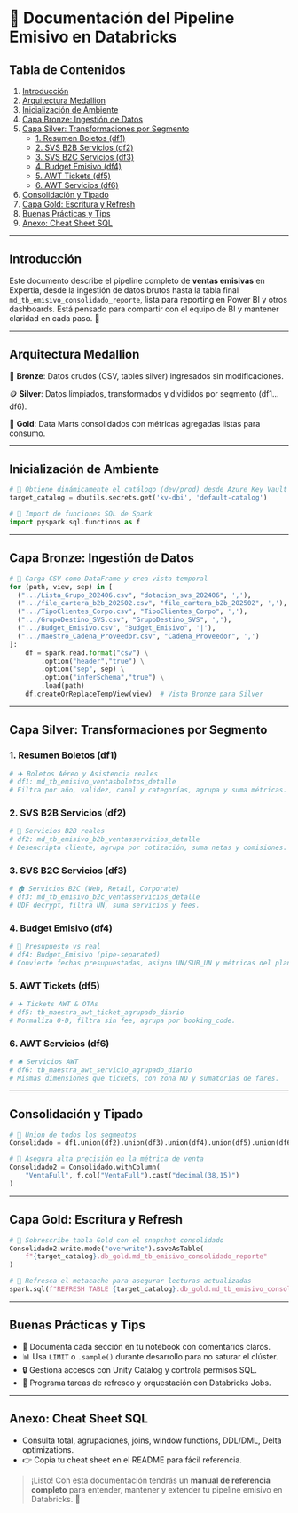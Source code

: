 # 📘 Documentación del Pipeline Emisivo en Databricks

## Tabla de Contenidos
1. [Introducción](#introducción)
2. [Arquitectura Medallion](#arquitectura-medallion)
3. [Inicialización de Ambiente](#inicialización-de-ambiente)
4. [Capa Bronze: Ingestión de Datos](#capa-bronze-ingestión-de-datos)
5. [Capa Silver: Transformaciones por Segmento](#capa-silver-transformaciones-por-segmento)
   - [1. Resumen Boletos (df1)](#1-resumen-boletos-df1)
   - [2. SVS B2B Servicios (df2)](#2-svs-b2b-servicios-df2)
   - [3. SVS B2C Servicios (df3)](#3-svs-b2c-servicios-df3)
   - [4. Budget Emisivo (df4)](#4-budget-emisivo-df4)
   - [5. AWT Tickets (df5)](#5-awt-tickets-df5)
   - [6. AWT Servicios (df6)](#6-awt-servicios-df6)
6. [Consolidación y Tipado](#consolidación-y-tipado)
7. [Capa Gold: Escritura y Refresh](#capa-gold-escritura-y-refresh)
8. [Buenas Prácticas y Tips](#buenas-prácticas-y-tips)
9. [Anexo: Cheat Sheet SQL](#anexo-cheat-sheet-sql)

---

## Introducción
Este documento describe el pipeline completo de **ventas emisivas** en Expertia, desde la ingestión de datos brutos hasta la tabla final `md_tb_emisivo_consolidado_reporte`, lista para reporting en Power BI y otros dashboards. Está pensado para compartir con el equipo de BI y mantener claridad en cada paso. 🚀

---

## Arquitectura Medallion

🥉 **Bronze**: Datos crudos (CSV, tables silver) ingresados sin modificaciones.

🪙 **Silver**: Datos limpiados, transformados y divididos por segmento (df1…df6).

🥇 **Gold**: Data Marts consolidados con métricas agregadas listas para consumo.

---

## Inicialización de Ambiente
```python
# 🔑 Obtiene dinámicamente el catálogo (dev/prod) desde Azure Key Vault
target_catalog = dbutils.secrets.get('kv-dbi', 'default-catalog')

# 🧰 Import de funciones SQL de Spark
import pyspark.sql.functions as f
```

---

## Capa Bronze: Ingestión de Datos
```python
# 📂 Carga CSV como DataFrame y crea vista temporal
for (path, view, sep) in [
  (".../Lista_Grupo_202406.csv", "dotacion_svs_202406", ','),
  (".../file_cartera_b2b_202502.csv", "file_cartera_b2b_202502", ','),
  (".../TipoClientes_Corpo.csv", "TipoClientes_Corpo", ','),
  (".../GrupoDestino_SVS.csv", "GrupoDestino_SVS", ','),
  (".../Budget_Emisivo.csv", "Budget_Emisivo", '|'),
  (".../Maestro_Cadena_Proveedor.csv", "Cadena_Proveedor", ',')
]:
    df = spark.read.format("csv") \
        .option("header","true") \
        .option("sep", sep) \
        .option("inferSchema","true") \
        .load(path)
    df.createOrReplaceTempView(view)  # Vista Bronze para Silver
```

---

## Capa Silver: Transformaciones por Segmento

### 1. Resumen Boletos (df1)
```python
# ✈️ Boletos Aéreo y Asistencia reales
# df1: md_tb_emisivo_ventasboletos_detalle
# Filtra por año, validez, canal y categorías, agrupa y suma métricas.
```

### 2. SVS B2B Servicios (df2)
```python
# 🏢 Servicios B2B reales
# df2: md_tb_emisivo_b2b_ventasservicios_detalle
# Desencripta cliente, agrupa por cotización, suma netas y comisiones.
```

### 3. SVS B2C Servicios (df3)
```python
# 🏠 Servicios B2C (Web, Retail, Corporate)
# df3: md_tb_emisivo_b2c_ventasservicios_detalle
# UDF decrypt, filtra UN, suma servicios y fees.
```

### 4. Budget Emisivo (df4)
```python
# 💸 Presupuesto vs real
# df4: Budget_Emisivo (pipe-separated)
# Convierte fechas presupuestadas, asigna UN/SUB_UN y métricas del plan.
```

### 5. AWT Tickets (df5)
```python
# ✈️ Tickets AWT & OTAs
# df5: tb_maestra_awt_ticket_agrupado_diario
# Normaliza O-D, filtra sin fee, agrupa por booking_code.
```

### 6. AWT Servicios (df6)
```python
# 🛎️ Servicios AWT
# df6: tb_maestra_awt_servicio_agrupado_diario
# Mismas dimensiones que tickets, con zona ND y sumatorias de fares.
```

---

## Consolidación y Tipado
```python
# 🔗 Union de todos los segmentos
Consolidado = df1.union(df2).union(df3).union(df4).union(df5).union(df6)

# 💎 Asegura alta precisión en la métrica de venta
Consolidado2 = Consolidado.withColumn(
    "VentaFull", f.col("VentaFull").cast("decimal(38,15)")
)
```

---

## Capa Gold: Escritura y Refresh
```python
# 💾 Sobrescribe tabla Gold con el snapshot consolidado
Consolidado2.write.mode("overwrite").saveAsTable(
    f"{target_catalog}.db_gold.md_tb_emisivo_consolidado_reporte"
)

# 🔄 Refresca el metacache para asegurar lecturas actualizadas
spark.sql(f"REFRESH TABLE {target_catalog}.db_gold.md_tb_emisivo_consolidado_reporte")
```

---

## Buenas Prácticas y Tips
- 📝 Documenta cada sección en tu notebook con comentarios claros.
- 📊 Usa `LIMIT` o `.sample()` durante desarrollo para no saturar el clúster.
- 🔒 Gestiona accesos con Unity Catalog y controla permisos SQL.
- 📆 Programa tareas de refresco y orquestación con Databricks Jobs.

---

## Anexo: Cheat Sheet SQL
- Consulta total, agrupaciones, joins, window functions, DDL/DML, Delta optimizations.
- 👉 Copia tu cheat sheet en el README para fácil referencia.

> ¡Listo! Con esta documentación tendrás un **manual de referencia completo** para entender, mantener y extender tu pipeline emisivo en Databricks. 🎉
